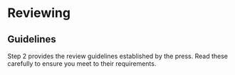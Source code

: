 # Reviewing
## Guidelines

Step 2 provides the review guidelines established by the press. Read these carefully to ensure you meet to their requirements. 
